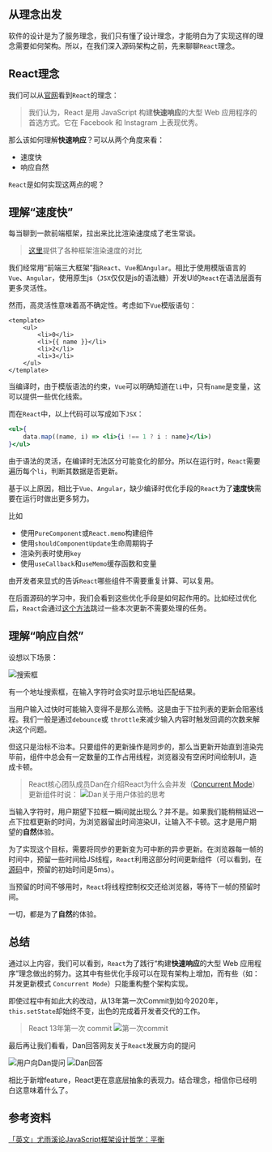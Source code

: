 ## 从理念出发
软件的设计是为了服务理念，我们只有懂了设计理念，才能明白为了实现这样的理念需要如何架构。所以，在我们深入源码架构之前，先来聊聊`React`理念。

## React理念
我们可以从[官网](https://zh-hans.reactjs.org/docs/thinking-in-react.html)看到`React`的理念：
> 我们认为，React 是用 JavaScript 构建**快速响应**的大型 Web 应用程序的首选方式。它在 Facebook 和 Instagram 上表现优秀。

那么该如何理解**快速响应**？可以从两个角度来看：
- 速度快
- 响应自然

`React`是如何实现这两点的呢？

## 理解“速度快”

每当聊到一款前端框架，拉出来比比渲染速度成了老生常谈。

> [这里](https://stefankrause.net/js-frameworks-benchmark8/table.html)提供了各种框架渲染速度的对比

我们经常用“前端三大框架”指`React`、`Vue`和`Angular`。相比于使用模版语言的`Vue`、`Angular`，使用原生js（`JSX`仅仅是js的语法糖）开发UI的`React`在语法层面有更多灵活性。

然而，高灵活性意味着高不确定性。考虑如下`Vue`模版语句：

```vue
<template>
    <ul>
        <li>0</li>
        <li>{{ name }}</li>
        <li>2</li>
        <li>3</li>
    </ul>
</template>
```

当编译时，由于模版语法的约束，`Vue`可以明确知道在`li`中，只有`name`是变量，这可以提供一些优化线索。

而在`React`中，以上代码可以写成如下`JSX`：

```jsx
<ul>{
    data.map((name, i) => <li>{i !== 1 ? i : name}</li>)
}</ul>
```
由于语法的灵活，在编译时无法区分可能变化的部分。所以在运行时，`React`需要遍历每个`li`，判断其数据是否更新。

基于以上原因，相比于`Vue`、`Angular`，缺少编译时优化手段的`React`为了**速度快**需要在运行时做出更多努力。

比如

- 使用`PureComponent`或`React.memo`构建组件
- 使用`shouldComponentUpdate`生命周期钩子
- 渲染列表时使用`key`
- 使用`useCallback`和`useMemo`缓存函数和变量

由开发者来显式的告诉`React`哪些组件不需要重复计算、可以复用。

在后面源码的学习中，我们会看到这些优化手段是如何起作用的。比如经过优化后，`React`会通过[这个方法](https://github.com/facebook/react/blob/master/packages/react-reconciler/src/ReactFiberBeginWork.new.js#L2937)跳过一些本次更新不需要处理的任务。


## 理解“响应自然”

设想以下场景：

![搜索框](/img/searchbox.gif)

有一个地址搜索框，在输入字符时会实时显示地址匹配结果。

当用户输入过快时可能输入变得不是那么流畅。这是由于下拉列表的更新会阻塞线程。我们一般是通过`debounce`或 `throttle`来减少输入内容时触发回调的次数来解决这个问题。

但这只是治标不治本。只要组件的更新操作是同步的，那么当更新开始直到渲染完毕前，组件中总会有一定数量的工作占用线程，浏览器没有空闲时间绘制UI，造成卡顿。

>React核心团队成员Dan在介绍React为什么会并发（[Concurrent Mode](https://zh-hans.reactjs.org/docs/concurrent-mode-intro.html)）更新组件时说：
![Dan关于用户体验的思考](/img/update.png)

当输入字符时，用户期望下拉框一瞬间就出现么？并不是。如果我们能稍稍延迟一点下拉框更新的时间，为浏览器留出时间渲染UI，让输入不卡顿。这才是用户期望的**自然**体验。

为了实现这个目标，需要将同步的更新变为可中断的异步更新。在浏览器每一帧的时间中，预留一些时间给JS线程，`React`利用这部分时间更新组件（可以看到，在[源码](https://github.com/facebook/react/blob/4c7036e807fa18a3e21a5182983c7c0f05c5936e/packages/scheduler/src/forks/SchedulerHostConfig.default.js#L119)中，预留的初始时间是5ms）。

当预留的时间不够用时，`React`将线程控制权交还给浏览器，等待下一帧的预留时间。

一切，都是为了**自然**的体验。

<!-- [Demo](https://code.h5jun.com/kores/7/edit?html,js,output) -->


## 总结

通过以上内容，我们可以看到，`React`为了践行“构建**快速响应**的大型 Web 应用程序”理念做出的努力。这其中有些优化手段可以在现有架构上增加，而有些（如：并发更新模式 `Concurrent Mode`）只能重构整个架构实现。

即使过程中有如此大的改动，从13年第一次Commit到如今2020年，`this.setState`却始终不变，出色的完成着开发者交代的工作。
> React 13年第一次 commit
![第一次commit](/img/firstCommit.png)

最后再让我们看看，Dan回答网友关于`React`发展方向的提问

![用户向Dan提问](/img/ques1.png)
![Dan回答](/img/ans1.png)

相比于新增feature，React更在意底层抽象的表现力。结合理念，相信你已经明白这意味着什么了。

## 参考资料

[「英文」尤雨溪论JavaScript框架设计哲学：平衡](https://www.bilibili.com/video/BV134411c7Sk?from=search&seid=17404881291635824595)
